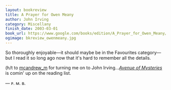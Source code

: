 ```yaml
---
layout: bookreview
title: A Prayer for Owen Meany
author: John Irving
category: Miscellany
finish_date: 2003-03-01
book_url: https://www.google.com/books/edition/A_Prayer_for_Owen_Meany/pcCpqpWPKrkC?hl=en&gbpv=0
ogimage: bkreview_owenmeany.jpg
---
```

So thoroughly enjoyable—it should maybe be in the Favourites category—but I read it so long ago now that it's hard to remember all the details.

(h/t to [mcandrew_m](https://twitter.com/mcandrew_m) for turning me on to John Irving...[*Avenue of Mysteries*](/avenue-of-mysteries/) is comin' up on the reading list.

— ᴘ. ᴍ. ʙ.